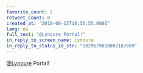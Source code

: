 ```yaml
---
favorite_count: 2
retweet_count: 0
created_at: "2018-08-15T10:56:55.000Z"
lang: es
full_text: "@Lynoure Portal!"
in_reply_to_screen_name: Lynoure
in_reply_to_status_id_str: "1029679818802167809"
---
```


[@Lynoure](https://twitter.com/Lynoure) Portal!
